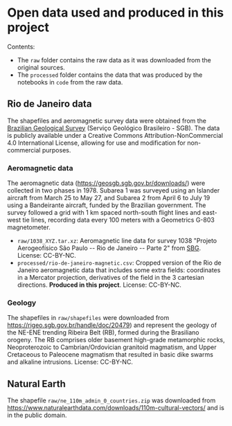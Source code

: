 # Open data used and produced in this project

Contents:

* The `raw` folder contains the raw data as it was downloaded from the original
  sources.
* The `processed` folder contains the data that was produced by the notebooks
  in `code` from the raw data.

## Rio de Janeiro data

The shapefiles and aeromagnetic survey data were obtained from the
[Brazilian Geological Survey](https://geosgb.sgb.gov.br/) (Serviço Geológico
Brasileiro - SGB). The data is publicly available under a Creative Commons
Attribution-NonCommercial 4.0 International License, allowing for use and
modification for non-commercial purposes.

### Aeromagnetic data

The aeromagnetic data (https://geosgb.sgb.gov.br/downloads/) were collected
in two phases in 1978. Subarea 1 was surveyed using an Islander aircraft from
March 25 to May 27, and Subarea 2 from April 6 to July 19 using a Bandeirante
aircraft, funded by the Brazilian government. The survey followed a grid with
1 km spaced north-south flight lines and east-west tie lines, recording data
every 100 meters with a Geometrics G-803 magnetometer.

* `raw/1038_XYZ.tar.xz`: Aeromagnetic line data for survey 1038 "Projeto
  Aerogeofísico São Paulo -- Rio de Janeiro -- Parte 2" from
  [SBG](https://geosgb.sgb.gov.br). License: CC-BY-NC.
* `processed/rio-de-janeiro-magnetic.csv`: Cropped version of the Rio de
  Janeiro aeromagnetic data that includes some extra fields: coordinates in
  a Mercator projection, derivatives of the field in the 3 cartesian
  directions. **Produced in this project**. License: CC-BY-NC.

### Geology

The shapefiles in `raw/shapefiles` were downloaded from
https://rigeo.sgb.gov.br/handle/doc/20479) and represent the geology of the
NE-ENE trending Ribeira Belt (RB), formed during the Brasiliano orogeny. The RB
comprises older basement high-grade metamorphic rocks, Neoproterozoic to
Cambrian/Ordovician granitoid magmatism, and Upper Cretaceous to Paleocene
magmatism that resulted in basic dike swarms and alkaline intrusions. License:
CC-BY-NC.

## Natural Earth

The shapefile `raw/ne_110m_admin_0_countries.zip` was downloaded from
https://www.naturalearthdata.com/downloads/110m-cultural-vectors/ and is in the
public domain.
